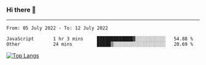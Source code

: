 ### Hi there 👋
---
<!--START_SECTION:waka-->

```text
From: 05 July 2022 - To: 12 July 2022

JavaScript       1 hr 3 mins     █████████████▓░░░░░░░░░░░   54.88 %
Other            24 mins         █████▒░░░░░░░░░░░░░░░░░░░   20.69 %
```

<!--END_SECTION:waka-->

[![Top Langs](https://github-readme-stats.vercel.app/api/top-langs/?username=HyunAh-iia&layout=compact)](https://github.com/anuraghazra/github-readme-stats)
<!--
**HyunAh-iia/HyunAh-iia** is a ✨ _special_ ✨ repository because its `README.md` (this file) appears on your GitHub profile.

Here are some ideas to get you started:

- 🔭 I’m currently working on ...
- 🌱 I’m currently learning ...
- 👯 I’m looking to collaborate on ...
- 🤔 I’m looking for help with ...
- 💬 Ask me about ...
- 📫 How to reach me: ...
- 😄 Pronouns: ...
- ⚡ Fun fact: ...
-->
